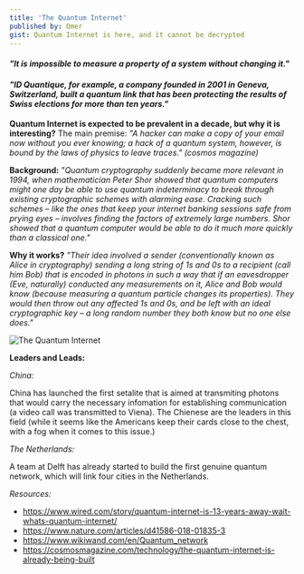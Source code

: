 ```yaml
---
title: 'The Quantum Internet'
published by: Omer
gist: Quantum Internet is here, and it cannot be decrypted
---
```


#### _"It is impossible to measure a property of a system without changing it."_

#### _"ID Quantique, for example, a company founded in 2001 in Geneva, Switzerland, built a quantum link that has been protecting the results of Swiss elections for more than ten years."_

**Quantum Internet is expected to be prevalent in a decade, but why it is interesting?**
The main premise: _"A hacker can make a copy of your email now without you ever knowing; a hack of a quantum system, however, is bound by the laws of physics to leave traces." (cosmos magazine)_


**Background:**
_"Quantum cryptography suddenly became more relevant in 1994, when mathematician Peter Shor showed that quantum computers might one day be able to use quantum indeterminacy to break through existing cryptographic schemes with alarming ease. Cracking such schemes – like the ones that keep your internet banking sessions safe from prying eyes – involves finding the factors of extremely large numbers. Shor showed that a quantum computer would be able to do it much more quickly than a classical one."_


**Why it works?**
_"Their idea involved a sender (conventionally known as Alice in cryptography) sending a long string of 1s and 0s to a recipient (call him Bob) that is encoded in photons in such a way that if an eavesdropper (Eve, naturally) conducted any measurements on it, Alice and Bob would know (because measuring a quantum particle changes its properties). They would then throw out any affected 1s and 0s, and be left with an ideal cryptographic key – a long random number they both know but no one else does."_


![The Quantum Internet]({{'/assets/qunatum_internet.jpg'|absolute_url}})


**Leaders and Leads:**

_China:_

China has launched the first setalite that is aimed at transmiting photons that would carry the necessary infomation for establishing communication (a video call was transmitted to Viena). The Chienese are the leaders in this field (while it seems like the Americans keep their cards close to the chest, with a fog when it comes to this issue.)


_The Netherlands:_

A team at Delft has already started to build the first genuine quantum network, which will link four cities in the Netherlands.


_Resources:_

- https://www.wired.com/story/quantum-internet-is-13-years-away-wait-whats-quantum-internet/
- https://www.nature.com/articles/d41586-018-01835-3
- https://www.wikiwand.com/en/Quantum_network
- https://cosmosmagazine.com/technology/the-quantum-internet-is-already-being-built